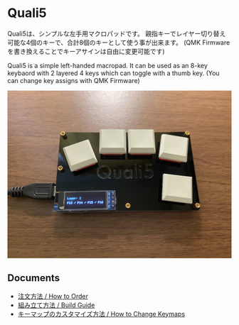 # Quali5
Quali5は、シンプルな左手用マクロパッドです。
親指キーでレイヤー切り替え可能な4個のキーで、合計8個のキーとして使う事が出来ます。
(QMK Firmwareを書き換えることでキーアサインは自由に変更可能です)

Quali5 is a simple left-handed macropad.
It can be used as an 8-key keybaord with 2 layered 4 keys which can toggle with a thumb key.
(You can change key assigns with QMK Firmware)

![quali5-top](https://raw.githubusercontent.com/tamano/quali5/main/img/IMG_2065.jpg)

## Documents
- [注文方法 / How to Order](doc/how_to_order.md)
- [組み立て方法 / Build Guide](doc/build_guide.md)
- [キーマップのカスタマイズ方法 / How to Change Keymaps](doc/customize_keymap.md)
